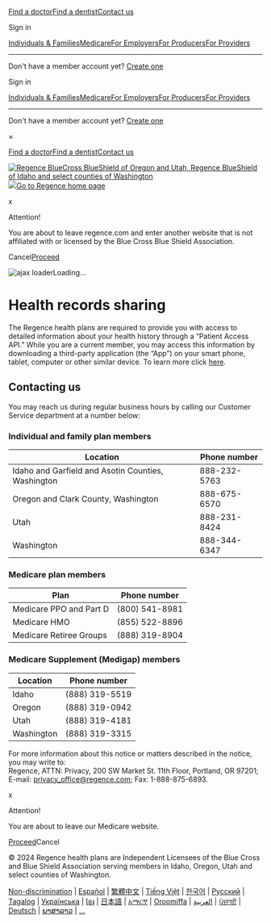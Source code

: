 [Find a doctor](https://www.regence.com/fwd/finding-doctors)[Find a dentist](http://regencedental.com/members/find-a-dentist)[Contact us](https://www.regence.com/member/contact-us/)

Sign in

[Individuals & Families](https://www.regence.com/sign-in/?audience=individual)[Medicare](https://www.regence.com/sign-in/?audience=medicare)[For Employers](https://employercenter.regence.com/)[For Producers](https://chs1.force.com/producercenter/login?expid=QUAD)[For Providers](https://www.regence.com/provider/secure-portal)

* * *

Don't have a member account yet? [Create one](https://www.regence.com/member/registration)

Sign in

[Individuals & Families](https://www.regence.com/sign-in/?audience=individual)[Medicare](https://www.regence.com/sign-in/?audience=medicare)[For Employers](https://employercenter.regence.com/)[For Producers](https://chs1.force.com/producercenter/login?expid=QUAD)[For Providers](https://www.regence.com/provider/secure-portal)

* * *

Don't have a member account yet? [Create one](https://www.regence.com/member/registration)

×

[Find a doctor](https://www.regence.com/fwd/finding-doctors)[Find a dentist](http://regencedental.com/members/find-a-dentist)[Contact us](https://www.regence.com/member/contact-us/)

[![Regence BlueCross BlueShield of Oregon and Utah, Regence BlueShield of Idaho and select counties of Washington](https://beonbrand.getbynder.com/m/4144056d614f2757/original/REG_ALL_QUAD_RGB_H_BLUE_BLOCK.svg)![](https://beonbrand.getbynder.com/m/253c7b6ea7fc9408/original/REG_ALL_QUAD_RGB_V_BLUE_BLOCK.svg)Go to Regence home page](https://www.regence.com/home)

x

Attention!

You are about to leave regence.com and enter another website that is not affiliated with or licensed by the Blue Cross Blue Shield Association.

Cancel[Proceed](#)

![ajax loader](../images/ajax-loader.gif)Loading...

Health records sharing
======================

The Regence health plans are required to provide you with access to detailed information about your health history through a “Patient Access API.” While you are a current member, you may access this information by downloading a third-party application (the “App”) on your smart phone, tablet, computer or other similar device. To learn more click [here](https://www.regence.com/member/terms-of-use/interoperability).

Contacting us
-------------

You may reach us during regular business hours by calling our Customer Service department at a number below:

### Individual and family plan members

| Location | Phone number |
| --- | --- |
| Idaho and Garfield and Asotin Counties, Washington | 888-232-5763 |
| Oregon and Clark County, Washington | 888-675-6570 |
| Utah | 888-231-8424 |
| Washington | 888-344-6347 |

### Medicare plan members

| Plan | Phone number |
| --- | --- |
| Medicare PPO and Part D | (800) 541-8981 |
| Medicare HMO | (855) 522-8896 |
| Medicare Retiree Groups | (888) 319-8904 |

### Medicare Supplement (Medigap) members

| Location | Phone number |
| --- | --- |
| Idaho | (888) 319-5519 |
| Oregon | (888) 319-0942 |
| Utah | (888) 319-4181 |
| Washington | (888) 319-3315 |

For more information about this notice or matters described in the notice, you may write to:  
Regence, ATTN: Privacy, 200 SW Market St. 11th Floor, Portland, OR 97201; E-mail: [privacy\_office@regence.com](mailto:privacy_office@regence.com); Fax: 1-888-875-6893.

x

Attention!

You are about to leave our Medicare website.

[Proceed](#)Cancel

© 2024 Regence health plans are Independent Licensees of the Blue Cross and Blue Shield Association serving members in Idaho, Oregon, Utah and select counties of Washington.

[Non-discrimination](https://www.regence.com/member/non-discrimination) | [Español](https://www.regence.com/member/non-discrimination#spanish) | [繁體中文](https://www.regence.com/member/non-discrimination#chinese-traditional) | [Tiếng Việt](https://www.regence.com/member/non-discrimination#vietnamese) | [한국어](https://www.regence.com/member/non-discrimination#korean) | [Русский](https://www.regence.com/member/non-discrimination#russian) | [Tagalog](https://www.regence.com/member/non-discrimination#tagalog) | [Українська](https://www.regence.com/member/non-discrimination#ukrainian) | [ខ្មែរ](https://www.regence.com/member/non-discrimination#mon-khmer-cambodian) | [日本語](https://www.regence.com/member/non-discrimination#japanese) | [አማርኛ](https://www.regence.com/member/non-discrimination#amharic) | [Oroomiffa](https://www.regence.com/member/non-discrimination#cushite-oromo) | [العربية](https://www.regence.com/member/non-discrimination#arabic) | [ਪੰਜਾਬੀ](https://www.regence.com/member/non-discrimination#punjabi) | [Deutsch](https://www.regence.com/member/non-discrimination#german) | [ພາສາລາວ](https://www.regence.com/member/non-discrimination#laotion) | [...](https://www.regence.com/member/non-discrimination)
